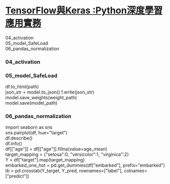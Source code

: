 
# [TensorFlow與Keras :Python深度學習應用實務](https://www.flag.com.tw/books/product/F9744)  


04_activation  
05_model_SafeLoad  
06_pandas_normalization  



### 04_activation  
### 05_model_SafeLoad
df.to_html(path)  
json_str = model.to_json()  f.write(json_str)  
model.save_weights(weight_path)  
model.save(model_path)  
### 06_pandas_normalization
import seaborn as sns  
sns.pairplot(df, hue="target")  
df.describe()  
df.info()  
df[["age"]] = df[["age"]].fillna(value=age_mean)  
target_mapping = {"setosa":0, "versicolor":1, "virginica":2}  
Y = df["target"].map(target_mapping)  
embarked_one_hot = pd.get_dummies(df["embarked"], prefix="embarked")  
tb = pd.crosstab(Y_target, Y_pred, rownames=["label"], colnames=["predict"])   








